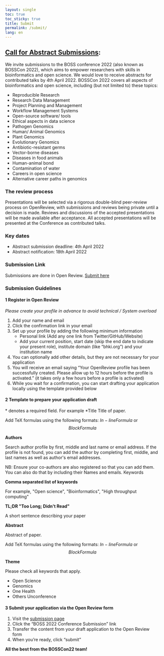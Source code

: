 ```yaml
---
layout: single
toc: true
toc_sticky: true
title: Submit
permalink: /submit/
lang: en
---
```


## [Call for Abstract Submissions](https://openreview.net/group?id=bioinformatics-hub-ke.github.io/BOSS/2022/Conference):

<!--Add a call for abstract submissions-->
We invite submissions to the BOSS conference 2022 (also known as BOSSCon 2022), which aims to empower researchers with skills in bioinformatics and open science. We would love to receive abstracts for contributed talks by 4th April 2022. BOSSCon 2022 covers all aspects of bioinformatics and open science, including (but not limited to) these topics:
- Reproducible Research
- Research Data Management
- Project Planning and Management
- Workflow Management Systems
- Open-source software/ tools
- Ethical aspects in data science
- Pathogen Genomics
- Human/ Animal Genomics
- Plant Genomics
- Evolutionary Genomics
- Antibiotic-resistant germs
- Vector-borne diseases
- Diseases in food animals
- Human-animal bond
- Contamination of water
- Careers in open science
- Alternative career paths in genomics

### The review process

Presentations will be selected via a rigorous double-blind peer-review process on OpenReview, with submissions and reviews being private until a decision is made. Reviews and discussions of the accepted presentations will be made available after acceptance. All accepted presentations will be presented at the Conference as contributed talks.

### Key dates

- Abstract submission deadline: 4th April 2022
- Abstract notification: 18th April 2022

### Submission Link

Submissions are done in Open Review. [Submit here](https://openreview.net/group?id=bioinformatics-hub-ke.github.io/BOSS/2022/Conference)

### Submission Guidelines

#### 1 Register in Open Review
*Please create your profile in advance to avoid technical / System overload*

1. Add your name and email
1. Click the confirmation link in your email
1. Set up your profile by adding the following minimum information
     - Personal link (Add any one link from Twitter/GitHub/Website)
     - Add your current position, start date (skip the end date to indicate your present role), institute domain (like “bhki.org”) and your institution name
1. You can optionally add other details, but they are not necessary for your application
1. You will receive an email saying “Your OpenReview profile has been successfully created. Please allow up to 12 hours before the profile is activated.” (it takes only a few hours before a profile is activated)
1.  While you wait for a confirmation, you can start drafting your application locally using the template provided below

#### 2 Template to prepare your application draft

\* denotes a required field. For example \*Title Title of paper. 
  
Add TeX formulas using the following formats: $In-line Formula$ or $$Block Formula$$

**Authors**

Search author profile by first, middle and last name or email address. If the profile is not found, you can add the author by completing first, middle, and last names as well as author's email addresses.

NB: Ensure your co-authors are also registered so that you can add them. You can also do that by including their Names and emails. Keywords

**Comma separated list of keywords**

For example, "Open science", "Bioinformatics", "High throughput computing"

**TL;DR "Too Long; Didn't Read"** 

A short sentence describing your paper

**Abstract**

Abstract of paper. 

Add TeX formulas using the following formats: $In-line Formula$ or $$Block Formula$$

**Theme**

Please check all keywords that apply.

  - Open Science
  - Genomics
  - One Health
  - Others Unconference

#### 3 Submit your application via the Open Review form

1. Visit the [submission page](https://openreview.net/group?id=bioinformatics-hub-ke.github.io/BOSS/2022/Conference)
1. Click the “BOSS 2022 Conference Submission” link
1. Transfer the content from your draft application to the Open Review form
1. When you’re ready, click “submit”

**All the best from the BOSSCon22 team!**

